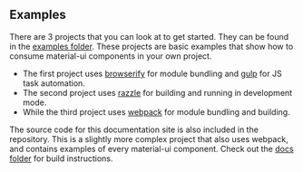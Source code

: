 ## Examples

There are 3 projects that you can look at to get started. They can be found
in the [examples folder](https://github.com/callemall/material-ui/tree/master/examples).
These projects are basic examples that show how to consume material-ui components in your own project.
- The first project uses [browserify](http://browserify.org/) for module bundling and
[gulp](http://gulpjs.com/) for JS task automation.
- The second project uses [razzle](https://github.com/jaredpalmer/razzle) for building and running in development mode.
- While the third project uses [webpack](http://webpack.github.io) for module bundling and building.

The source code for this documentation site is also included in the repository.
This is a slightly more complex project that also uses webpack, and contains
examples of every material-ui component.
Check out the [docs folder](https://github.com/callemall/material-ui/tree/master/docs) for
build instructions.
